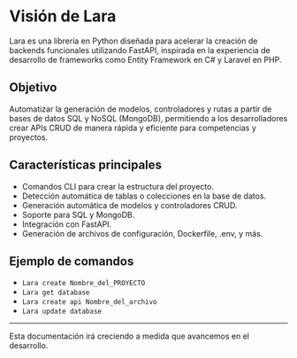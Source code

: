 # Visión de Lara

Lara es una librería en Python diseñada para acelerar la creación de backends funcionales utilizando FastAPI, inspirada en la experiencia de desarrollo de frameworks como Entity Framework en C# y Laravel en PHP.

## Objetivo
Automatizar la generación de modelos, controladores y rutas a partir de bases de datos SQL y NoSQL (MongoDB), permitiendo a los desarrolladores crear APIs CRUD de manera rápida y eficiente para competencias y proyectos.

## Características principales
- Comandos CLI para crear la estructura del proyecto.
- Detección automática de tablas o colecciones en la base de datos.
- Generación automática de modelos y controladores CRUD.
- Soporte para SQL y MongoDB.
- Integración con FastAPI.
- Generación de archivos de configuración, Dockerfile, .env, y más.

## Ejemplo de comandos
- `Lara create Nombre_del_PROYECTO`
- `Lara get database`
- `Lara create api Nombre_del_archivo`
- `Lara update database`

---

Esta documentación irá creciendo a medida que avancemos en el desarrollo.